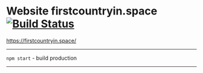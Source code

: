 Website firstcountryin.space [![Build Status](https://travis-ci.org/4-life/firstcountryin.space.svg?branch=master)](https://travis-ci.org/4-life/firstcountryin.space)
============

https://firstcountryin.space/

---

  `npm start` - build production

---
